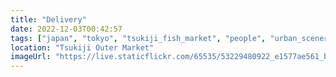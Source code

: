 ```yaml
---
title: "Delivery"
date: 2022-12-03T00:42:57
tags: ["japan", "tokyo", "tsukiji_fish_market", "people", "urban_scenery", "vehicle"]
location: "Tsukiji Outer Market"
imageUrl: "https://live.staticflickr.com/65535/53229480922_e1577ae561_b.jpg"
---
```


